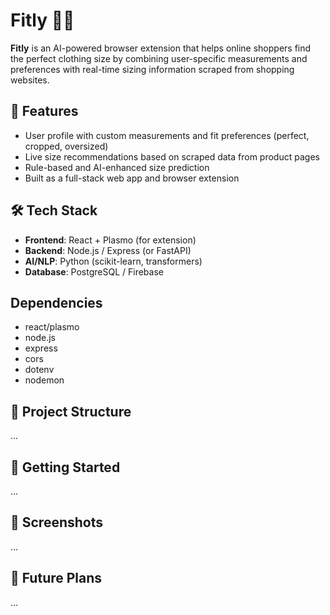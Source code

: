 # Fitly 👕✨

**Fitly** is an AI-powered browser extension that helps online shoppers find the perfect clothing size by combining user-specific measurements and preferences with real-time sizing information scraped from shopping websites.

## 🌟 Features
- User profile with custom measurements and fit preferences (perfect, cropped, oversized)
- Live size recommendations based on scraped data from product pages
- Rule-based and AI-enhanced size prediction
- Built as a full-stack web app and browser extension

## 🛠️ Tech Stack
- **Frontend**: React + Plasmo (for extension)
- **Backend**: Node.js / Express (or FastAPI)
- **AI/NLP**: Python (scikit-learn, transformers)
- **Database**: PostgreSQL / Firebase

## Dependencies
- react/plasmo
- node.js
- express
- cors
- dotenv
- nodemon
## 📂 Project Structure
...

## 🚀 Getting Started
...

## 📸 Screenshots
...

## 🧠 Future Plans
...

